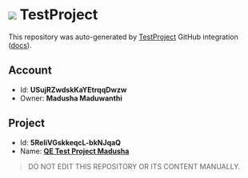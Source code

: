 # ![](https://s3.amazonaws.com/storage-static.testproject.io/logos/TP-Logo-Square.svg) TestProject

This repository was auto-generated by [TestProject](https://testproject.io) GitHub integration ([docs](https://docs.testproject.io/testproject-integrations/github-integration)).

## Account
* Id: **USujRZwdskKaYEtrqqDwzw**
* Owner: **Madusha Maduwanthi**

## Project
* Id: **5ReliVGskkeqcL-bkNJqaQ**
* Name: **[QE Test Project Madusha](https://app.testproject.io/#/projects/1172369/tests)**

> DO NOT EDIT THIS REPOSITORY OR ITS CONTENT MANUALLY.